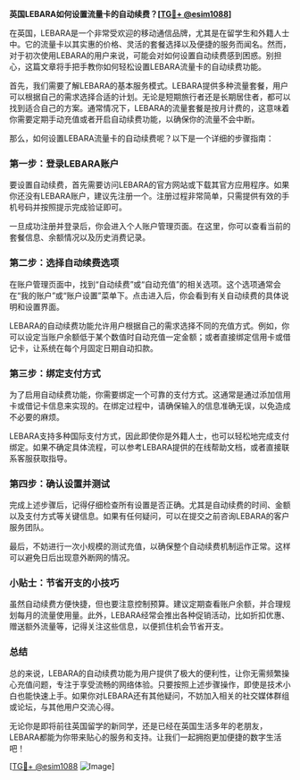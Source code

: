 **英国LEBARA如何设置流量卡的自动续费？[[TG💪+ @esim1088](https://t.me/s/esim1088)]**

在英国，LEBARA是一个非常受欢迎的移动通信品牌，尤其是在留学生和外籍人士中。它的流量卡以其实惠的价格、灵活的套餐选择以及便捷的服务而闻名。然而，对于初次使用LEBARA的用户来说，可能会对如何设置自动续费感到困惑。别担心，这篇文章将手把手教你如何轻松设置LEBARA流量卡的自动续费功能。

首先，我们需要了解LEBARA的基本服务模式。LEBARA提供多种流量套餐，用户可以根据自己的需求选择合适的计划。无论是短期旅行者还是长期居住者，都可以找到适合自己的方案。通常情况下，LEBARA的流量套餐是按月计费的，这意味着你需要定期手动充值或者开启自动续费功能，以确保你的流量不会中断。

那么，如何设置LEBARA流量卡的自动续费呢？以下是一个详细的步骤指南：

### 第一步：登录LEBARA账户

要设置自动续费，首先需要访问LEBARA的官方网站或下载其官方应用程序。如果你还没有LEBARA账户，建议先注册一个。注册过程非常简单，只需提供有效的手机号码并按照提示完成验证即可。

一旦成功注册并登录后，你会进入个人账户管理页面。在这里，你可以查看当前的套餐信息、余额情况以及历史消费记录。

### 第二步：选择自动续费选项

在账户管理页面中，找到“自动续费”或“自动充值”的相关选项。这个选项通常会在“我的账户”或“账户设置”菜单下。点击进入后，你会看到有关自动续费的具体说明和设置界面。

LEBARA的自动续费功能允许用户根据自己的需求选择不同的充值方式。例如，你可以设定当账户余额低于某个数值时自动充值一定金额；或者直接绑定信用卡或借记卡，让系统在每个月固定日期自动扣款。

### 第三步：绑定支付方式

为了启用自动续费功能，你需要绑定一个可靠的支付方式。这通常是通过添加信用卡或借记卡信息来实现的。在绑定过程中，请确保输入的信息准确无误，以免造成不必要的麻烦。

LEBARA支持多种国际支付方式，因此即使你是外籍人士，也可以轻松地完成支付绑定。如果不确定具体流程，可以参考LEBARA提供的在线帮助文档，或者直接联系客服获取指导。

### 第四步：确认设置并测试

完成上述步骤后，记得仔细检查所有设置是否正确。尤其是自动续费的时间、金额以及支付方式等关键信息。如果有任何疑问，可以在提交之前咨询LEBARA的客户服务团队。

最后，不妨进行一次小规模的测试充值，以确保整个自动续费机制运作正常。这样可以避免日后出现意外断网的情况。

### 小贴士：节省开支的小技巧

虽然自动续费方便快捷，但也要注意控制预算。建议定期查看账户余额，并合理规划每月的流量使用量。此外，LEBARA经常会推出各种促销活动，比如折扣优惠、赠送额外流量等，记得关注这些信息，以便抓住机会节省开支。

### 总结

总的来说，LEBARA的自动续费功能为用户提供了极大的便利性，让你无需频繁操心充值问题，专注于享受流畅的网络体验。只要按照上述步骤操作，即使是技术小白也能快速上手。如果你对LEBARA还有其他疑问，不妨加入相关的社交媒体群组或论坛，与其他用户交流心得。

无论你是即将前往英国留学的新同学，还是已经在英国生活多年的老朋友，LEBARA都能为你带来贴心的服务和支持。让我们一起拥抱更加便捷的数字生活吧！

[[TG💪+ @esim1088](https://t.me/s/esim1088) ![Image](https://i.postimg.cc/4NQfJmqS/Snipaste-2025-05-13-00-14-12.png)]